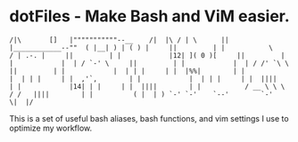 # dotFiles - Make Bash and ViM easier.



``
        /|\       []   |"""""""""""--__    /|  |\
       / | \      ||   |____________--""  ( |__| )
      | ( ) |     ||         | |           \    /
      | .-. |     ||         | |            |12|
      ]( 0 )[     ||         | |            |  |
      / `-' \     ||         | |            |  |
     / /' `\ \    ||         | |            |  |
    | |     | |  |%%|        | |            |  |
    | |     | |  ,'`,        | |            |  |
    | |     | |  ||||        | |            |14|
    | |     | |  ||||        | |           / __ \
     \ \   / /   ||||        | |          ( |  | )
      `-' `-'    `--'        `-'           \|  |/
``

This is a set of useful bash aliases, bash functions, and vim settings I use to optimize my workflow.


